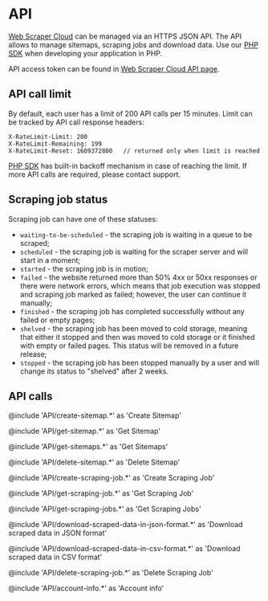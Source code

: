 # API

[Web Scraper Cloud][cloud] can be managed via an HTTPS JSON API.
The API allows to manage sitemaps, scraping jobs and download data.
Use our [PHP SDK][sdk] when developing your application in PHP.

API access token can be found in [Web Scraper Cloud API page][api-page].

## API call limit

By default, each user has a limit of 200 API calls per 15 minutes. Limit can be 
tracked by API call response headers:

```
X-RateLimit-Limit: 200
X-RateLimit-Remaining: 199
X-RateLimit-Reset: 1609372800   // returned only when limit is reached
```

[PHP SDK][sdk] has built-in backoff mechanism in case of reaching the limit. If 
more API calls are required, please contact support.

## Scraping job status

Scraping job can have one of these statuses:

* `waiting-to-be-scheduled` - the scraping job is waiting in a queue to be scraped;
* `scheduled` - the scraping job is waiting for the scraper server and will start in a moment;
* `started` - the scraping job is in motion;
* `failed` - the website returned more than 50% 4xx or 50xx responses or there were network errors, which means that job execution was 
stopped and scraping job marked as failed; however, the user can continue it manually;
* `finished` - the scraping job has completed successfully without any failed or empty pages;
* `shelved` - the scraping job has been moved to cold storage, meaning that either it stopped and then was moved to cold storage or 
it finished with empty or failed pages. This status will be removed in a future release;
* `stopped` - the scraping job has been stopped manually by a user and will change its status to "shelved" after 2 weeks.

## API calls

@include 'API/create-sitemap.*' as 'Create Sitemap'

@include 'API/get-sitemap.*' as 'Get Sitemap'

@include 'API/get-sitemaps.*' as 'Get Sitemaps'

@include 'API/delete-sitemap.*' as 'Delete Sitemap'

@include 'API/create-scraping-job.*' as 'Create Scraping Job'

@include 'API/get-scraping-job.*' as 'Get Scraping Job'

@include 'API/get-scraping-jobs.*' as 'Get Scraping Jobs'

@include 'API/download-scraped-data-in-json-format.*' as 'Download scraped data in JSON format'

@include 'API/download-scraped-data-in-csv-format.*' as 'Download scraped data in CSV format'

@include 'API/delete-scraping-job.*' as 'Delete Scraping Job'

@include 'API/account-info.*' as 'Account info'

[cloud]: https://www.webscraper.io/cloud-scraper
[sdk]: https://github.com/webscraperio/api-client-php
[api-page]: https://cloud.webscraper.io/api
